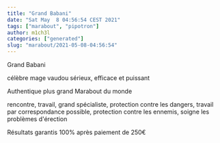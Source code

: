 ```yaml
---
title: "Grand Babani"
date: "Sat May  8 04:56:54 CEST 2021"
tags: ["marabout", "pipotron"]
author: m1ch3l
categories: ["generated"]
slug: "marabout/2021-05-08-04:56:54"
---
```


Grand Babani

célèbre mage vaudou sérieux, efficace et puissant

Authentique plus grand Marabout du monde

rencontre, travail, grand spécialiste, protection contre les dangers, travail par correspondance possible, protection contre les ennemis, soigne les problèmes d'érection

Résultats garantis 100% après paiement de 250€
